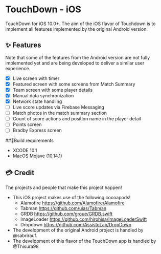 # TouchDown - iOS

TouchDown for iOS 10.0+. The aim of the iOS flavor of Touchdown is to implement all features implemented by the original Android version. 

## ✨ Features

Note that some of the features from the Android version are not fully implemented yet and are being developed to deliver a similar user experience.

- [x] Live screen with timer
- [x] Featured screen with some screens from Match Summary
- [x] Team screen with some player details
- [x] Manual data synchronization 
- [x] Network state handling
- [ ] Live score updates via Firebase Messaging
- [ ] Match photos in the match summary section
- [ ] Count of score actions and position name in the player detail
- [ ] Points screen
- [ ] Bradby Express screen

##📱Build requirements

- XCODE 10.1
- MacOS Mojave (10.14.1)

## 💳 Credit

The projects and people that make this project happen!

- This iOS project makes use of the following cocoapods!
  - Alamofire https://github.com/Alamofire/Alamofire 
  - Tabman https://github.com/uias/Tabman
  - GRDB https://github.com/groue/GRDB.swift
  - ImageLoader https://github.com/hirohisa/ImageLoaderSwift
  - Dropdown https://github.com/AssistoLab/DropDown
- The development of the original Android project is handled by @sabrirauf.
- The development of this flavor of the TouchDown app is handled by @Thisura98